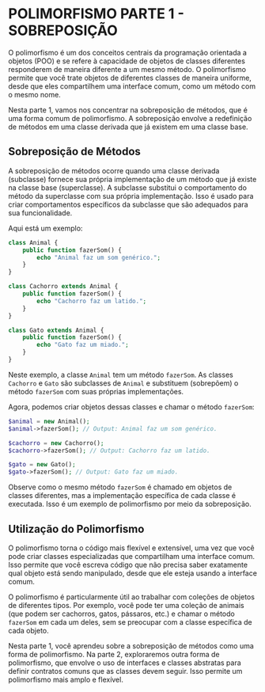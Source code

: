 # POLIMORFISMO PARTE 1 - SOBREPOSIÇÃO
O polimorfismo é um dos conceitos centrais da programação orientada a objetos (POO) e se refere à capacidade de objetos de classes diferentes responderem de maneira diferente a um mesmo método. O polimorfismo permite que você trate objetos de diferentes classes de maneira uniforme, desde que eles compartilhem uma interface comum, como um método com o mesmo nome.

Nesta parte 1, vamos nos concentrar na sobreposição de métodos, que é uma forma comum de polimorfismo. A sobreposição envolve a redefinição de métodos em uma classe derivada que já existem em uma classe base.

## Sobreposição de Métodos

A sobreposição de métodos ocorre quando uma classe derivada (subclasse) fornece sua própria implementação de um método que já existe na classe base (superclasse). A subclasse substitui o comportamento do método da superclasse com sua própria implementação. Isso é usado para criar comportamentos específicos da subclasse que são adequados para sua funcionalidade.

Aqui está um exemplo:

```php
class Animal {
    public function fazerSom() {
        echo "Animal faz um som genérico.";
    }
}

class Cachorro extends Animal {
    public function fazerSom() {
        echo "Cachorro faz um latido.";
    }
}

class Gato extends Animal {
    public function fazerSom() {
        echo "Gato faz um miado.";
    }
}
```

Neste exemplo, a classe `Animal` tem um método `fazerSom`. As classes `Cachorro` e `Gato` são subclasses de `Animal` e substituem (sobrepõem) o método `fazerSom` com suas próprias implementações.

Agora, podemos criar objetos dessas classes e chamar o método `fazerSom`:

```php
$animal = new Animal();
$animal->fazerSom(); // Output: Animal faz um som genérico.

$cachorro = new Cachorro();
$cachorro->fazerSom(); // Output: Cachorro faz um latido.

$gato = new Gato();
$gato->fazerSom(); // Output: Gato faz um miado.
```

Observe como o mesmo método `fazerSom` é chamado em objetos de classes diferentes, mas a implementação específica de cada classe é executada. Isso é um exemplo de polimorfismo por meio da sobreposição.

## Utilização do Polimorfismo

O polimorfismo torna o código mais flexível e extensível, uma vez que você pode criar classes especializadas que compartilham uma interface comum. Isso permite que você escreva código que não precisa saber exatamente qual objeto está sendo manipulado, desde que ele esteja usando a interface comum.

O polimorfismo é particularmente útil ao trabalhar com coleções de objetos de diferentes tipos. Por exemplo, você pode ter uma coleção de animais (que podem ser cachorros, gatos, pássaros, etc.) e chamar o método `fazerSom` em cada um deles, sem se preocupar com a classe específica de cada objeto.

Nesta parte 1, você aprendeu sobre a sobreposição de métodos como uma forma de polimorfismo. Na parte 2, exploraremos outra forma de polimorfismo, que envolve o uso de interfaces e classes abstratas para definir contratos comuns que as classes devem seguir. Isso permite um polimorfismo mais amplo e flexível.